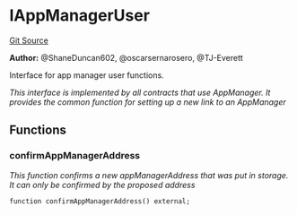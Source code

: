 # IAppManagerUser
[Git Source](https://github.com/thrackle-io/tron/blob/aa84a9fbaba8b03f46b7a3b0774885dc91a06fa5/src/client/application/IAppManagerUser.sol)

**Author:**
@ShaneDuncan602, @oscarsernarosero, @TJ-Everett

Interface for app manager user functions.

*This interface is implemented by all contracts that use AppManager. It provides the common function for setting up a new link to an AppManager*


## Functions
### confirmAppManagerAddress

*This function confirms a new appManagerAddress that was put in storage. It can only be confirmed by the proposed address*


```solidity
function confirmAppManagerAddress() external;
```

